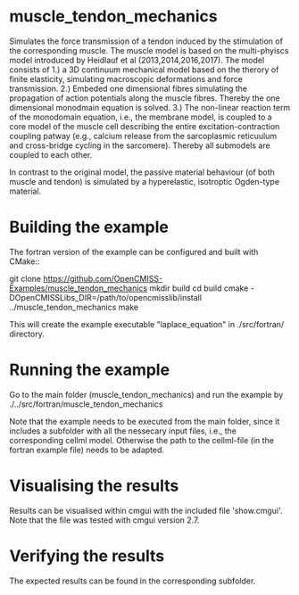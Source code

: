 # muscle_tendon_mechanics

Simulates the force transmission of a tendon induced by the stimulation of the corresponding muscle.
The muscle model is based on the multi-phyiscs model introduced by Heidlauf et al (2013,2014,2016,2017). The model consists of
  1.) a 3D continuum mechanical model based on the therory of finite elasticity, simulating macroscopic deformations and force transmission.
  2.) Embeded one dimensional fibres simulating the propagation of action potentials along the muscle fibres. Thereby the one dimensional monodmain equation is solved.
  3.) The non-linear reaction term of the monodomain equation, i.e., the membrane model, is coupled to a core model of the muscle cell describing the entire excitation-contraction coupling patway (e.g., calcium release from the sarcoplasmic reticuulum and cross-bridge cycling in the sarcomere).
Thereby all submodels are coupled to each other.

In contrast to the original model, the passive material behaviour (of both muscle and tendon) is simulated by a hyperelastic, isotroptic Ogden-type material. 

# Building the example 

The fortran version of the example can be configured and built with CMake::

  git clone https://github.com/OpenCMISS-Examples/muscle_tendon_mechanics
  mkdir build
  cd build
  cmake -DOpenCMISSLibs_DIR=/path/to/opencmisslib/install ../muscle_tendon_mechanics
  make

This will create the example executable "laplace_equation" in ./src/fortran/ directory.

# Running the example

Go to the main folder (muscle_tendon_mechanics) and run the example by
  ./../src/fortran/muscle_tendon_mechanics
  
Note that the example needs to be executed from the main folder, since it includes a subfolder with all the nessecary input files, i.e., the corresponding cellml model. Otherwise the path to the cellml-file (in the fortran example file) needs to be adapted.
  
# Visualising the results 

Results can be visualised within cmgui with the included file 'show.cmgui'. Note that the file was tested with cmgui version 2.7.

# Verifying the results

The expected results can be found in the corresponding subfolder.
